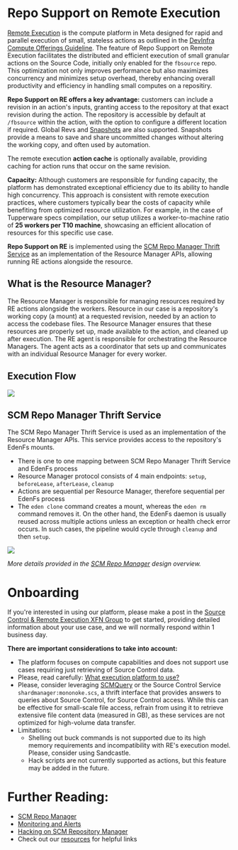 # Repo Support on Remote Execution

[Remote Execution](https://www.internalfb.com/wiki/Remote_Execution/) is the compute platform in Meta designed for rapid and parallel execution of small, stateless actions as outlined in the [DevInfra Compute Offerings Guideline](https://www.internalfb.com/wiki/DevInfra_Compute_offerings/What_execution_platform_to_use/).
The feature of Repo Support on Remote Execution facilitates the distributed and efficient execution of small granular actions on the Source Code, initially only enabled for the `fbsource` repo.
This optimization not only improves performance but also maximizes concurrency and minimizes setup overhead, thereby enhancing overall productivity and efficiency in handling small computes on a repositiry.

**Repo Support on RE offers a key advantage:** customers can include a revision in an action's inputs, granting access to the repository at that exact revision during the action.
The repository is accessible by default at `/fbsource` within the action, with the option to configure a different location if required. Global Revs and [Snapshots](https://www.internalfb.com/wiki/Source_Control/Admin/Snapshots/) are also supported.
Snapshots provide a means to save and share uncommitted changes without altering the working copy, and often used by automation.

The remote execution **action cache** is optionally available, providing caching for action runs that occur on the same revision.

**Capacity:** Although customers are responsible for funding capacity, the platform has demonstrated exceptional efficiency due to its ability to handle high concurrency. This approach is consistent with remote execution practices, where customers typically bear the costs of capacity while benefiting from optimized resource utilization.
For example, in the case of Tupperware specs compilation, our setup utilizes a worker-to-machine ratio of **25 workers per T10 machine**, showcasing an efficient allocation of resources for this specific use case.

**Repo Support on RE** is implemented using the [SCM Repo Manager Thrift Service](https://www.internalfb.com/wiki/Source_Control/Engineering/Repo_Support_On_Remote_Execution/scm_repo_manager) as an implementation of the Resource Manager APIs, allowing running RE actions alongside the resource.

## What is the Resource Manager?

The Resource Manager is responsible for managing resources required by RE actions alongside the workers. Resource in our case is a repository's working copy (a mount) at a requested revision, needed by an action to access the codebase files.
The Resource Manager ensures that these resources are properly set up, made available to the action, and cleaned up after execution. The RE agent is responsible for orchestrating the Resource Managers.
The agent acts as a coordinator that sets up and communicates with an individual Resource Manager for every worker.

## Execution Flow

![](px/6CJnR)


## SCM Repo Manager Thrift Service
The SCM Repo Manager Thrift Service is used as an implementation of the Resource Manager APIs. This service provides access to the repository's EdenFs mounts.

* There is one to one mapping between SCM Repo Manager Thrift Service and EdenFs process
* Resource Manager protocol consists of 4 main endpoints: `setup`, `beforeLease`, `afterLease`, `cleanup`
* Actions are sequential per Resource Manager, therefore sequential per EdenFs process
* The `eden clone` command creates a mount, whereas the `eden rm` command removes it. On the other hand, the EdenFs daemon is usually reused across multiple actions unless an exception or health check error occurs.
In such cases, the pipeline would cycle through `cleanup` and then `setup`.

![](px/6CDjx)

*More details provided in the [SCM Repo Manager](https://www.internalfb.com/wiki/Source_Control/Engineering/Repo_Support_On_Remote_Execution/scm_repo_manager) design overview.*

# Onboarding

If you're interested in using our platform, please make a post in the [Source Control & Remote Execution XFN Group](https://fb.workplace.com/groups/538958065679523) to get started, providing detailed information about your use case, and we will normally respond within 1 business day.

**There are important considerations to take into account:**

* The platform focuses on compute capabilities and does not support use cases requiring just retrieving of Source Control data.
* Please, read carefully: [What execution platform to use?](https://www.internalfb.com/wiki/DevInfra_Compute_offerings/What_execution_platform_to_use/)
* Please, consider leveraging [SCMQuery](https://www.internalfb.com/wiki/ScmqueryGuide/) or the Source Control Service `shardmanager:mononoke.scs`, a thrift interface that provides answers to queries about Source Control, for Source Control access. While this can be effective for small-scale file access, refrain from using it to retrieve extensive file content data (measured in GB), as these services are not optimized for high-volume data transfer.
* Limitations:
    * Shelling out buck commands is not supported due to its high memory requirements and incompatibility with RE's execution model. Please, consider using Sandcastle.
    * Hack scripts are not currently supported as actions, but this feature may be added in the future.


# Further Reading:
* [SCM Repo Manager](https://www.internalfb.com/wiki/Source_Control/Engineering/Repo_Support_On_Remote_Execution/scm_repo_manager)
* [Monitoring and Alerts](https://www.internalfb.com/wiki/Source_Control/Engineering/Repo_Support_On_Remote_Execution/monitoring_and_alerts)
* [Hacking on SCM Repository Manager](https://www.internalfb.com/wiki/Source_Control/Engineering/Repo_Support_On_Remote_Execution/development)
* Check out our [resources](https://www.internalfb.com/wiki/Source_Control/Engineering/Repo_Support_On_Remote_Execution/resources) for helpful links

